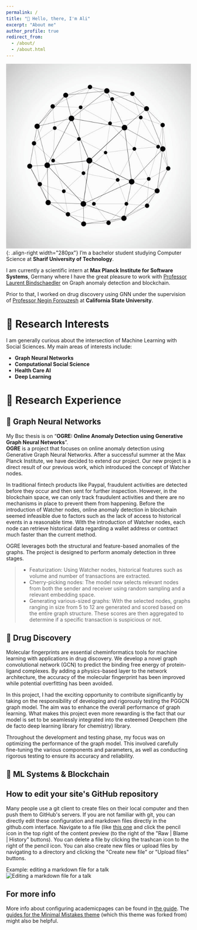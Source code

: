 ```yaml
---
permalink: /
title: "👋 Hello, there, I'm Ali"
excerpt: "About me"
author_profile: true
redirect_from: 
  - /about/
  - /about.html
---  
```


![networks](/images/felan.jpg){: .align-right width="280px"}
I’m a bachelor student studying Computer Science at **Sharif University of Technology**.  
  

I am currently a scientific intern at **Max Planck Institute for Software Systems**, Germany where I have the great pleasure to work with [Professor Laurent Bindschaedler](https://binds.ch/) on Graph anomaly detection and blockchain.    

Prior to that, I worked on drug discovery using GNN under the supervision of [Professor Negin Forouzesh](https://www.calstatela.edu/faculty/negin-forouzesh) at **California State University**.


  

📌 Research Interests 
======
I am generally curious about the intersection of Machine Learning with Social Sciences. My main areas of interests include:

- __Graph Neural Networks__
- __Computational Social Science__
- __Health Care AI__
- __Deep Learning__


  

📰 Research Experience
======

👹 Graph Neural Networks
------

My Bsc thesis is on “__OGRE: Online Anomaly Detection using Generative Graph Neural Networks__”.  
__OGRE__ is a project that focuses on online anomaly detection using Generative Graph Neural Networks. After a successful summer at the Max Planck Institute, we have decided to extend our project. Our new project is a direct result of our previous work, which introduced the concept of Watcher nodes.  

In traditional fintech products like Paypal, fraudulent activities are detected before they occur and then sent for further inspection. However, in the blockchain space, we can only track fraudulent activities and there are no mechanisms in place to prevent them from happening. Before the introduction of Watcher nodes, online anomaly detection in blockchain seemed infeasible due to factors such as the lack of access to historical events in a reasonable time. With the introduction of Watcher nodes, each node can retrieve historical data regarding a wallet address or contract much faster than the current method.  

OGRE leverages both the structural and feature-based anomalies of the graphs. The project is designed to perform anomaly detection in three stages.  

> - Featurization: Using Watcher nodes, historical features such as volume and number of transactions are extracted.
> - Cherry-picking nodes: The model now selects relevant nodes from both the sender and receiver using random sampling and a relevant embedding space.
> - Generating various-sized graphs: With the selected nodes, graphs ranging in size from 5 to 12 are generated and scored based on the entire graph structure. These scores are then aggregated to determine if a specific transaction is suspicious or not.  

💊 Drug Discovery
------
Molecular fingerprints are essential cheminformatics tools for machine learning with applications in drug discovery. We develop a novel graph convolutional network (GCN) to predict the binding free energy of protein-ligand complexes. By adding a physics-based layer to the network architecture, the accuracy of the molecular fingerprint has been improved while potential overfitting has been avoided.  

In this project, I had the exciting opportunity to contribute significantly by taking on the responsibility of developing and rigorously testing the PGGCN graph model. The aim was to enhance the overall performance of graph learning. What makes this project even more rewarding is the fact that our model is set to be seamlessly integrated into the esteemed Deepchem (the de facto deep learning library for chemistry) library.  

Throughout the development and testing phase, my focus was on optimizing the performance of the graph model. This involved carefully fine-tuning the various components and parameters, as well as conducting rigorous testing to ensure its accuracy and reliability.  

📇 ML Systems & Blockchain
------



How to edit your site's GitHub repository
------
Many people use a git client to create files on their local computer and then push them to GitHub's servers. If you are not familiar with git, you can directly edit these configuration and markdown files directly in the github.com interface. Navigate to a file (like [this one](https://github.com/academicpages/academicpages.github.io/blob/master/_talks/2012-03-01-talk-1.md) and click the pencil icon in the top right of the content preview (to the right of the "Raw | Blame | History" buttons). You can delete a file by clicking the trashcan icon to the right of the pencil icon. You can also create new files or upload files by navigating to a directory and clicking the "Create new file" or "Upload files" buttons. 

Example: editing a markdown file for a talk
![Editing a markdown file for a talk](/images/editing-talk.png)

For more info
------
More info about configuring academicpages can be found in [the guide](https://academicpages.github.io/markdown/). The [guides for the Minimal Mistakes theme](https://mmistakes.github.io/minimal-mistakes/docs/configuration/) (which this theme was forked from) might also be helpful.
